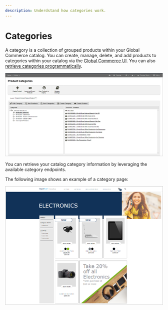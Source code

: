 ```yaml
---
description: Underdstand how categories work.
---
```


# Categories

A category is a collection of grouped products within your Global Commerce catalog. You can create, manage, delete, and add products to categories within your catalog via the [Global Commerce UI](https://gc.digitalriver.com/gc/ent/login.do). You can also [retrieve categories programmatically](../../../../shopper-apis/product-discovery/categories.md).

![](../../../../.gitbook/assets/product-categories.png)

You can retrieve your catalog category information by leveraging the available category endpoints.

The following image shows an example of a category page:

<div align="left">

<img src="../../../../.gitbook/assets/category-example.png" alt="">

</div>
